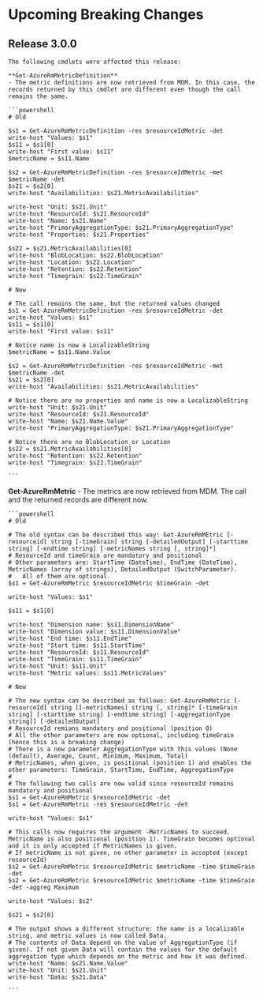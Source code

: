 <!--
    Please leave this section at the top of the breaking change documentation.

    New breaking changes should go under the section titled "Upcoming Breaking Changes", and should adhere to the following format:

    # Upcoming Breaking Changes

    ## Release X.0.0 - January 2017

    The following cmdlets were affected this release:

    **Cmdlet 1**
    - Description of what has changed

    ```powershell
    # Old
    # Sample of how the cmdlet was previously called

    # New
    # Sample of how the cmdlet should now be called
    ```

    Note: the above section follows the template found in the link below: 

    https://github.com/Azure/azure-powershell/blob/dev/documentation/breaking-changes/breaking-change-template.md
-->

# Upcoming Breaking Changes

## Release 3.0.0

    The following cmdlets were affected this release:

    **Get-AzureRmMetricDefinition**
    - The metric definitions are now retrieved from MDM. In this case, the records returned by this cmdlet are different even though the call remains the same.

    ```powershell
    # Old
  
    $s1 = Get-AzureRmMetricDefinition -res $resourceIdMetric -det
    write-host "Values: $s1"
    $s11 = $s1[0]
    write-host "First value: $s11"
    $metricName = $s11.Name
    
    $s2 = Get-AzureRmMetricDefinition -res $resourceIdMetric -met $metricName -det
    $s21 = $s2[0]
    write-host "Availabilities: $s21.MetricAvailabilities"
    
    write-host "Unit: $s21.Unit"
    write-host "ResourceId: $s21.ResourceId"
    write-host "Name: $s21.Name"
    write-host "PrimaryAggregationType: $s21.PrimaryAggregationType"
    write-host "Properties: $s21.Properties"
    
    $s22 = $s21.MetricAvailabilities[0]
    write-host "BlobLocation: $s22.BlobLocation"
    write-host "Location: $s22.Location"
    write-host "Retention: $s22.Retention"
    write-host "Timegrain: $s22.TimeGrain"

    # New

    # The call remains the same, but the returned values changed    
    $s1 = Get-AzureRmMetricDefinition -res $resourceIdMetric -det
    write-host "Values: $s1"
    $s11 = $s1[0]
    write-host "First value: $s11"
    
    # Notice name is now a LocalizableString
    $metricName = $s11.Name.Value
    
    $s2 = Get-AzureRmMetricDefinition -res $resourceIdMetric -met $metricName -det
    $s21 = $s2[0]
    write-host "Availabilities: $s21.MetricAvailabilities"
    
    # Notice there are no properties and name is now a LocalizableString
    write-host "Unit: $s21.Unit"
    write-host "ResourceId: $s21.ResourceId"
    write-host "Name: $s21.Name.Value"
    write-host "PrimaryAggregationType: $s21.PrimaryAggregationType"
    
    # Notice there are no BlobLocation or Location
    $s22 = $s21.MetricAvailabilities[0]
    write-host "Retention: $s22.Retention"
    write-host "Timegrain: $s22.TimeGrain"
    
    ```
  
  **Get-AzureRmMetric**
    - The metrics are now retrieved from MDM. The call and the returned records are different now.

    ```powershell
    # Old
    
    # The old syntax can be described this way: Get-AzureRmMEtric [-resourceid] string [-timeGrain] string [-detailedOutput] [-starttime string] [-endtime string] [-metricNames string [, string]*]
    # ResourceId and timeGrain are mandatory and positional
    # Other parameters are: StartTime (DateTime), EndTime (DateTime), MetricNames (array of strings), DetailedOutput (SwitchParameter).
    #   All of them are optional.
    $s1 = Get-AzureRmMetric $resourceIdMetric $timeGrain -det
    
    write-host "Values: $s1"
    
    $s11 = $s1[0]
    
    write-host "Dimension name: $s11.DimensionName"
    write-host "Dimension value: $s11.DimensionValue"
    write-host "End time: $s11.EndTime"
    write-host "Start time: $s11.StartTime"
    write-host "ResourceId: $s11.ResourceId"
    write-host "TimeGrain: $s11.TimeGrain"
    write-host "Unit: $s11.Unit"
    write-host "Metric values: $s11.MetricValues"

    # New
    
    # The new syntax can be described as follows: Get-AzureRmMetric [-resourceId] string [[-metricNames] string [, string]* [-timeGrain string] [-starttime string] [-endtime string] [-aggregationType string]] [-detailedOutput]
    # ResourceId remians mandatory and positional (position 0)
    # All the other parameters are now optional, including timeGrain (hence this is a breaking change)
    # There is a new parameter AggregationType with this values (None (default), Average, Count, Minimum, Maximum, Total)
    # MetricNames, when given, is positional (position 1) and enables the other parameters: TimeGrain, StartTime, EndTime, AggregationType
    #
    # The following two calls are now valid since resourceId remains mandatory and positional
    $s1 = Get-AzureRmMetric $resourceIdMetric -det
    $s1 = Get-AzureRmMetric -res $resourceIdMetric -det
  
    write-host "Values: $s1"
  
    # This calls now requires the argument -MetricNames to succeed. MetricName is also positional (position 1). TimeGrain becomes optional and it is only accepted if MetricNames is given.
    # If metricName is not given, no other parameter is accepted (except resourceId)
    $s2 = Get-AzureRmMetric $resourceIdMetric $metricName -time $timeGrain -det
    $s2 = Get-AzureRmMetric $resourceIdMetric $metricName -time $timeGrain -det -aggreg Maximum
    
    write-host "Values: $s2"
    
    $s21 = $s2[0]
    
    # The output shows a different structure: the name is a localizable string, and metric values is now called Data.
    # The contents of Data depend on the value of AggregationType (if given). If not given Data will contain the values for the default aggregation type which depends on the metric and how it was defined.
    write-host "Name: $s21.Name.Value"
    write-host "Unit: $s21.Unit"
    write-host "Data: $s21.Data"
    
    ```